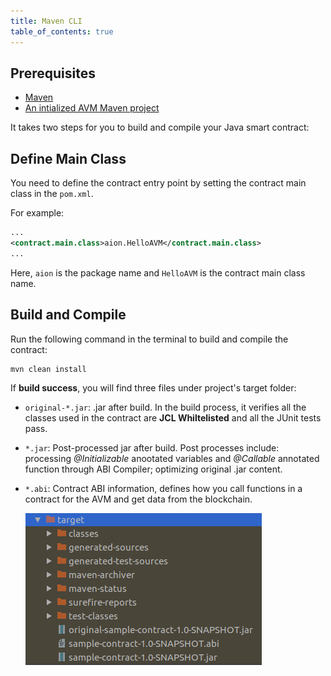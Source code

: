 ```yaml
---
title: Maven CLI
table_of_contents: true
---
```


## Prerequisites

- [Maven](/developers/tools/maven-cli/install/)
- [An intialized AVM Maven project](/developers/tools/maven-cli/create-a-project/)

It  takes two steps for you to build and compile your Java smart contract:

## Define Main Class

You need to define the contract entry point by setting the contract main class in the `pom.xml`.  

For example:

```xml
...
<contract.main.class>aion.HelloAVM</contract.main.class>
...
```

Here, `aion` is the package name and `HelloAVM` is the contract main class name.

## Build and Compile

Run the following command in the terminal to build and compile the contract:

```sh
mvn clean install
```

If **build success**, you will find three files under project's target folder:

- `original-*.jar`: .jar after build. In the build process, it verifies all the classes used in the contract are **JCL Whiltelisted** and all the JUnit tests pass.  
- `*.jar`: Post-processed jar after build. Post processes include: processing *@Initializable* anootated variables and *@Callable* annotated function through ABI Compiler; optimizing original .jar content.
- `*.abi`: Contract ABI information, defines how you call functions in a contract for the AVM and get data from the blockchain.
  
    ![result](/developers/basics/compile/images/jars-and-abi.png)
  